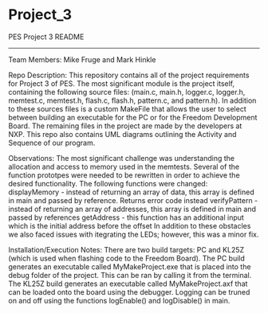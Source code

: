 # Project_3
 PES
 Project 3
 README
 _______________________________________________

Team Members: Mike Fruge and Mark Hinkle

Repo Description:
 This repository contains all of the project requirements for Project 3 of PES. 
 The most significant module is the project itself, containing the following source files: (main.c, main.h, logger.c, logger.h, memtest.c, memtest.h, flash.c, flash.h, pattern.c, and pattern.h). In addition to these sources files is a custom MakeFile that allows the user to select between building an executable for the PC or for the Freedom Development Board. The remaining files in the project are made by the developers at NXP.
 This repo also contains UML diagrams outlining the Activity and Sequence of our program.

 
 Observations:
  The most significant challenge was understanding the allocation and access to memory used in the memtests. Several of the function prototpes were needed to be rewritten in order to achieve the desired functionality. The following functions were changed:
  displayMemory - instead of returning an array of data, this array is defined in main and passed by reference. Returns error code instead
  verifyPattern - instead of returning an array of addresses, this array is defined in main and passed by references
  getAddress - this function has an additional input which is the initial address before the offset
  In addition to these obstacles we also faced issues with itegrating the LEDs; however, this was a minor fix.
  
  Installation/Execution Notes:
   There are two build targets: PC and KL25Z (which is used when flashing code to the Freedom Board). The PC build generates an executable called MyMakeProject.exe that is placed into the debug folder of the project. This can be ran by calling it from the terminal. The KL25Z build generates an executable called MyMakeProject.axf that can be loaded onto the board using the debugger. Logging can be truned on and off using the functions logEnable() and logDisable() in main.
